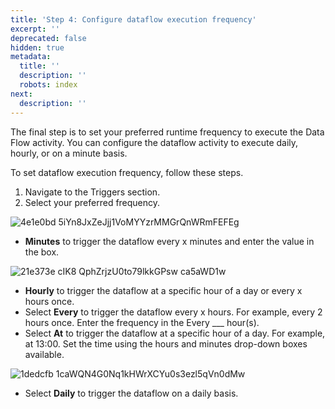 ```yaml
---
title: 'Step 4: Configure dataflow execution frequency'
excerpt: ''
deprecated: false
hidden: true
metadata:
  title: ''
  description: ''
  robots: index
next:
  description: ''
---
```

The final step is to set your preferred runtime frequency to execute the Data Flow activity. You can configure the dataflow activity to execute daily, hourly, or on a minute basis.

To set dataflow execution frequency, follow these steps.

1. Navigate to the Triggers section.
2. Select your preferred frequency.

![4e1e0bd 5iYn8JxZeJjj1VoMYYzrMMGrQnWRmFEFEg](https://files.readme.io/4e1e0bd-5iYn8JxZeJjj1VoMYYzrMMGrQnWRmFEFEg.png)

* **Minutes** to trigger the dataflow every x minutes and enter the value in the box.

![21e373e cIK8 QphZrjzU0to79lkkGPsw ca5aWD1w](https://files.readme.io/21e373e-cIK8-QphZrjzU0to79lkkGPsw_ca5aWD1w.png)

* **Hourly** to trigger the dataflow at a specific hour of a day or every x hours once.
* Select **Every** to trigger the dataflow every x hours. For example, every 2 hours once. Enter the frequency in the Every \_\_\_ hour(s).
* Select **At** to trigger the dataflow at a specific hour of a day. For example, at 13:00. Set the time using the hours and minutes drop-down boxes available.

![1dedcfb 1caWQN4G0Nq1kHWrXCYu0s3ezl5qVn0dMw](https://files.readme.io/1dedcfb-1caWQN4G0Nq1kHWrXCYu0s3ezl5qVn0dMw.png)

* Select **Daily** to trigger the dataflow on a daily basis.
